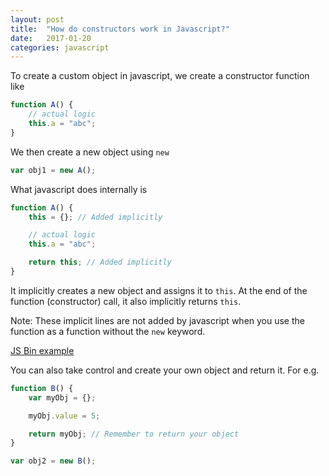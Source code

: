 ```yaml
---
layout: post
title:  "How do constructors work in Javascript?"
date:   2017-01-20
categories: javascript
---
```


To create a custom object in javascript, we create a constructor function like

```javascript
function A() {
	// actual logic
	this.a = "abc";
}
```

We then create a new object using ``new``

```javascript
var obj1 = new A();
```

What javascript does internally is

```javascript
function A() {
	this = {}; // Added implicitly

	// actual logic
	this.a = "abc";

	return this; // Added implicitly
}
```

It implicitly creates a new object and assigns it to ``this``. At the end of the function (constructor) call, it also
implicitly returns ``this``.

Note: These implicit lines are not added by javascript when you use the function as a function without the ``new``
keyword.

[JS Bin example](https://jsbin.com/fotatidabu/1/edit?js,console)

You can also take control and create your own object and return it. For e.g.

```javascript
function B() {
	var myObj = {};

	myObj.value = 5;

	return myObj; // Remember to return your object
}

var obj2 = new B();
```

